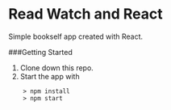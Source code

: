 # Read Watch and React
Simple bookself app created with React.

###Getting Started
1. Clone down this repo.
2. Start the app with

```
	> npm install
	> npm start
```
